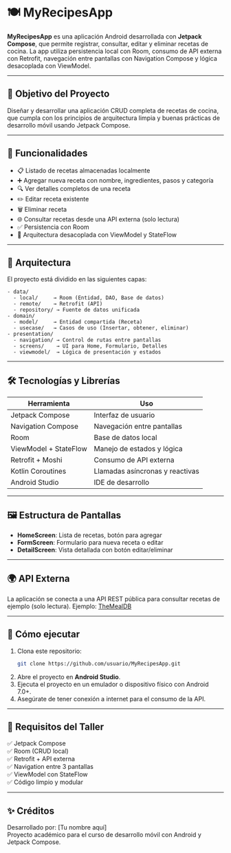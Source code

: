 # 🍽️ MyRecipesApp

**MyRecipesApp** es una aplicación Android desarrollada con **Jetpack Compose**, que permite registrar, consultar, editar y eliminar recetas de cocina. La app utiliza persistencia local con Room, consumo de API externa con Retrofit, navegación entre pantallas con Navigation Compose y lógica desacoplada con ViewModel.

---

## 🎯 Objetivo del Proyecto

Diseñar y desarrollar una aplicación CRUD completa de recetas de cocina, que cumpla con los principios de arquitectura limpia y buenas prácticas de desarrollo móvil usando Jetpack Compose.

---

## 🧩 Funcionalidades

- 📋 Listado de recetas almacenadas localmente
- ➕ Agregar nueva receta con nombre, ingredientes, pasos y categoría
- 🔍 Ver detalles completos de una receta
- ✏️ Editar receta existente
- 🗑️ Eliminar receta
- 🌐 Consultar recetas desde una API externa (solo lectura)
- ✅ Persistencia con Room
- 🔁 Arquitectura desacoplada con ViewModel y StateFlow

---

## 🧱 Arquitectura

El proyecto está dividido en las siguientes capas:

```
- data/
  - local/     → Room (Entidad, DAO, Base de datos)
  - remote/    → Retrofit (API)
  - repository/ → Fuente de datos unificada
- domain/
  - model/     → Entidad compartida (Receta)
  - usecase/   → Casos de uso (Insertar, obtener, eliminar)
- presentation/
  - navigation/ → Control de rutas entre pantallas
  - screens/    → UI para Home, Formulario, Detalles
  - viewmodel/  → Lógica de presentación y estados
```

---

## 🛠️ Tecnologías y Librerías

| Herramienta | Uso |
|-------------|-----|
| Jetpack Compose | Interfaz de usuario |
| Navigation Compose | Navegación entre pantallas |
| Room | Base de datos local |
| ViewModel + StateFlow | Manejo de estados y lógica |
| Retrofit + Moshi | Consumo de API externa |
| Kotlin Coroutines | Llamadas asíncronas y reactivas |
| Android Studio | IDE de desarrollo |

---

## 🖼️ Estructura de Pantallas

- **HomeScreen**: Lista de recetas, botón para agregar
- **FormScreen**: Formulario para nueva receta o editar
- **DetailScreen**: Vista detallada con botón editar/eliminar

---

## 🌍 API Externa

La aplicación se conecta a una API REST pública para consultar recetas de ejemplo (solo lectura). Ejemplo: [TheMealDB](https://www.themealdb.com/api.php)

---

## 🚀 Cómo ejecutar

1. Clona este repositorio:
   ```bash
   git clone https://github.com/usuario/MyRecipesApp.git
   ```
2. Abre el proyecto en **Android Studio**.
3. Ejecuta el proyecto en un emulador o dispositivo físico con Android 7.0+.
4. Asegúrate de tener conexión a internet para el consumo de la API.

---

## 📌 Requisitos del Taller

✅ Jetpack Compose  
✅ Room (CRUD local)  
✅ Retrofit + API externa  
✅ Navigation entre 3 pantallas  
✅ ViewModel con StateFlow  
✅ Código limpio y modular

---

## ✨ Créditos

Desarrollado por: [Tu nombre aquí]  
Proyecto académico para el curso de desarrollo móvil con Android y Jetpack Compose.
